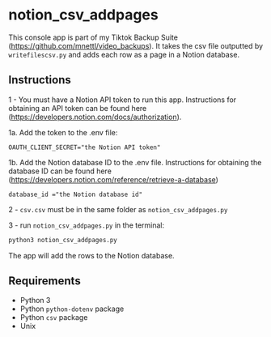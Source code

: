 # notion_csv_addpages

This console app is part of my Tiktok Backup Suite (https://github.com/mnettl/video_backups). It takes the csv file outputted by ``writefilescsv.py`` and adds each row as a page in a Notion database.


## Instructions

1 - You must have a Notion API token to run this app. Instructions for obtaining an API token can be found here (https://developers.notion.com/docs/authorization). 

1a. Add the token to the .env file:

```plaintext
OAUTH_CLIENT_SECRET="the Notion API token"
```

1b. Add the Notion database ID to the .env file. Instructions for obtaining the database ID can be found here (https://developers.notion.com/reference/retrieve-a-database)

```plaintext
database_id ="the Notion database id"
```

2 - ``csv.csv`` must be in the same folder as ``notion_csv_addpages.py``

3 - run ``notion_csv_addpages.py`` in the terminal:

```bash
python3 notion_csv_addpages.py
```
The app will add the rows to the Notion database. 

## Requirements
- Python 3
- Python ``python-dotenv`` package
- Python ``csv`` package
- Unix

